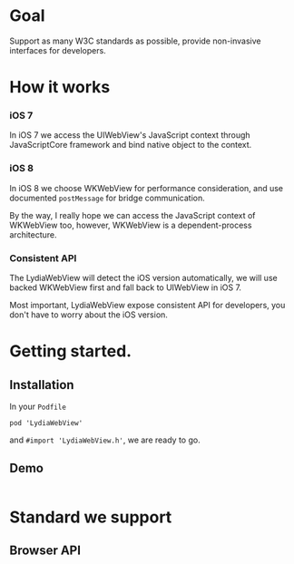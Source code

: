 # Goal

Support as many W3C standards as possible, provide non-invasive interfaces for developers.

# How it works

### iOS 7

In iOS 7 we access the UIWebView's JavaScript context through JavaScriptCore framework and bind native object to the context. 

### iOS 8

In iOS 8 we choose WKWebView for performance consideration, and use documented `postMessage` for bridge communication.

By the way, I really hope we can access the JavaScript context of WKWebView too, however, WKWebView is a dependent-process architecture. 

### Consistent API

The LydiaWebView will detect the iOS version automatically, we will use backed WKWebView first and fall back to UIWebView in iOS 7.

Most important, LydiaWebView expose consistent API for developers, you don't have to worry about the iOS version.


# Getting started.

## Installation

In your `Podfile`

```
pod 'LydiaWebView'
```

and `#import 'LydiaWebView.h'`, we are ready to go.

## Demo

```
```

# Standard we support

## Browser API

